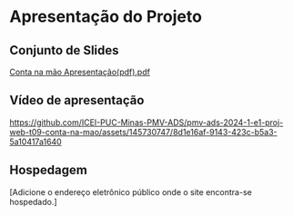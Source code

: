 # Apresentação do Projeto

## Conjunto de Slides

[Conta na mão Apresentação(pdf).pdf](https://github.com/user-attachments/files/15944730/Conta.na.mao.Apresentacao.pdf.pdf)


## Vídeo de apresentação

https://github.com/ICEI-PUC-Minas-PMV-ADS/pmv-ads-2024-1-e1-proj-web-t09-conta-na-mao/assets/145730747/8d1e16af-9143-423c-b5a3-5a10417a1640



## Hospedagem

[Adicione o endereço eletrônico público onde o site encontra-se hospedado.]
